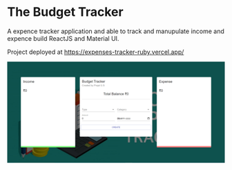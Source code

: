 # The Budget Tracker
A expence tracker application and able to track and manupulate income and expence build ReactJS and Material UI.

Project deployed at https://expenses-tracker-ruby.vercel.app/

<img width="1057" alt="image" src="https://github.com/Prajwal-G-S/ExpensesTracker/blob/main/src/assets/preview.PNG">

